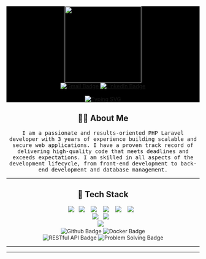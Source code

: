 <div id="header" align="center" style = "background-color:#000000">
  <img src="https://media.giphy.com/media/NgurY1o4z080Jfoyzw/giphy.gif" width="200" height= "200"/>
</div>


<div id="badges"  align="center" style = "background-color:#000000">
                                       
  <a href="mailto:anakor.chinaza.s@gmail.com" target = "_blank">
    <img src="https://img.shields.io/badge/Gmail-D14836?style=for-the-badge&logo=gmail&logoColor=white" alt="Gmail Badge"/>
  </a>
  <a href="https://www.linkedin.com/in/RubyAnakor/" target = "_blank">
    <img src="https://img.shields.io/badge/LinkedIn-blue?style=for-the-badge&logo=linkedin&logoColor=white" alt="LinkedIn Badge"/>
  </a>
    <br><br>
  <a href="https://git.io/typing-svg"><img align="center" src="https://readme-typing-svg.demolab.com?font=Fira+Code&size=30&pause=1000&color=F73ADA&multiline=true&width=435&lines=Hello!+%F0%9F%91%8B" alt="Typing SVG" /></a>
</div>

<h2 align="center"> 👨‍💻 About Me</h2>
<p align="center">
  <samp>I am a passionate and results-oriented PHP Laravel developer with 3 years of experience building scalable and secure web applications. I have a proven track record of delivering high-quality code that meets deadlines and exceeds expectations. I am skilled in all aspects of the development lifecycle, from front-end development to back-end development and database management.</samp>
</p>

<hr>

<h2 align="center"> 🔭 Tech Stack </h2>
<p align="center">
  <img src="https://img.shields.io/badge/-html5-005571?style=for-the-badge&logo=html5" />&nbsp;&nbsp;
  <img src="https://img.shields.io/badge/css3-316192?style=for-the-badge&logo=css3&logoColor=white" />&nbsp;&nbsp;&nbsp;
  <img src="https://img.shields.io/badge/Bootstrap-23F7931E?style=for-the-badge&logo=Bootstrap&logoColor=white" />&nbsp;&nbsp;&nbsp;
  <img src="https://img.shields.io/badge/Javascript-%230db7ed.svg?style=for-the-badge&logo=Javascript&logoColor=white" />&nbsp;&nbsp;&nbsp;
  <img src="https://img.shields.io/badge/jQuery-%230db7ed.svg?style=for-the-badge&logo=jQuery&logoColor=white" />&nbsp;&nbsp;&nbsp;
  <img src="https://img.shields.io/badge/Ajax-%230db7ed.svg?style=for-the-badge&logo=Ajax&logoColor=white" />&nbsp;&nbsp;&nbsp;
  <br>
  <img src="https://img.shields.io/badge/PHP-14354C?style=for-the-badge&logo=PHP&logoColor=white" />&nbsp;&nbsp;
  <img src="https://img.shields.io/badge/Laravel-E97627?style=for-the-badge&logo=Laravel&logoColor=white" />&nbsp;&nbsp;&nbsp;
  <br>
  <img src="https://img.shields.io/badge/MySQL-00000F?style=for-the-badge&logo=mysql&logoColor=white" />&nbsp;&nbsp;&nbsp;
  <br>
  <img src="https://img.shields.io/badge/Github-242181?style=for-the-badge&logo=github" alt="Github Badge"/> 
  <img src="https://img.shields.io/badge/Docker-239F3F?style=for-the-badge&logo=docker&logoColor=white" alt="Docker Badge"/>
  <br>
  <img src="https://img.shields.io/badge/RESTful%20APIs-000000?style=for-the-badge&logo=rest" alt="RESTful API Badge"/>
  <img src="https://img.shields.io/badge/Problem%20Solving-38A3A5?style=for-the-badge" alt="Problem Solving Badge"/>
 
</p>

<hr>




<hr>
